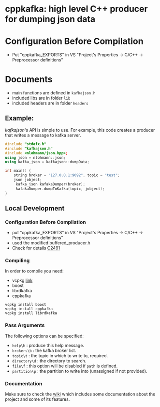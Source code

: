 # cppkafka: high level C++ producer for dumping json data

# Configuration Before Compilation
* Put "cppkafka_EXPORTS" in VS "Project's Properties -> C/C++ -> Preprocessor definitions"

# Documents
* main functions are defined in `kafkajson.h`
* included libs are in folder `lib`
* included headers are in folder `headers`

## Example:
_kafkajson_'s API is simple to use. For example, this code creates a producer that writes a message to kafka server.

```c++
#include "stdafx.h"
#include "kafkajson.h"
#include <nlohmann/json.hpp>;
using json = nlohmann::json;
using kafka_json = kafkajson::dumpData;

int main() {
	string broker = "127.0.0.1:9092", topic = "test";
	json jobject;
     kafka_json kafakaDumper(broker);
     kafakaDumper.dumpToKafka(topic, jobject);
}
```



## Local Development

### Configuration Before Compilation
* put "cppkafka_EXPORTS" in VS "Project's Properties -> C/C++ -> Preprocessor definitions"
* used the modified buffered_producer.h
* Check for details [C2491](https://github.com/mfontanini/cppkafka/issues/206)


### Compiling

In order to compile you need:

* vcpkg [link](https://github.com/microsoft/vcpkg)
* boost
* librdkafka
* cppkafka

```Shell
vcpkg install boost
vcpkg install cppkafka
vcpkg install librdkafka
```


### Pass Arguments
The following options can be specified:
* `help\h` : produce this help message.
* `brokers\b` : the kafka broker list.
* `topic\t` : the topic in which to write to, required.
* `directory\d` : the directory to search.
* `file\f` : this option will be disabled if `path` is defined.
* `partition\p` : the partition to write into (unassigned if not provided).


### Documentation
Make sure to check the [wiki](https://github.com/mfontanini/cppkafka/wiki) which includes
some documentation about the project and some of its features.